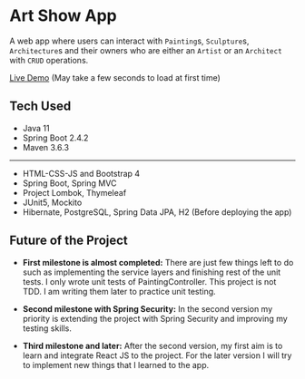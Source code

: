 # Art Show App

A web app where users can interact with `Painting`s, `Sculpture`s, 
`Architecture`s and their owners who are either an
`Artist` or an `Architect` with `CRUD` operations.

[Live Demo](https://art-show-app.herokuapp.com) (May take a few seconds to load at first time)

## Tech Used


- Java 11
- Spring Boot 2.4.2
- Maven 3.6.3
---
- HTML-CSS-JS and Bootstrap 4
- Spring Boot, Spring MVC
- Project Lombok, Thymeleaf
- JUnit5, Mockito
- Hibernate, PostgreSQL, Spring Data JPA, H2 (Before deploying the app)

## Future of the Project

- **First milestone is almost completed:**
There are just few things left to do such as implementing the service layers
  and finishing rest of the unit tests. I only wrote unit tests of PaintingController.
  This project is not TDD. I am writing them later to practice unit testing.
  

- **Second milestone with Spring Security:** In the second version my priority is extending the project with Spring Security and improving my testing skills.


- **Third milestone and later:** After the second version, my first aim is to learn and integrate
React JS to the project. For the later version I will try to implement new things
  that I learned to the app.

